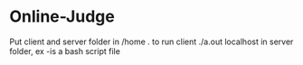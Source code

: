 # Online-Judge

Put client and server folder in /home .
to run client ./a.out localhost
in server folder, ex -is a bash script file
